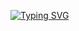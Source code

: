 <!--### Hi there 👋-->
[![Typing SVG](https://readme-typing-svg.demolab.com?font=Fira+Code&weight=600&duration=2000&pause=1000&random=false&width=435&lines=I+am+me;I+am+them;I+am+everything)](https://git.io/typing-svg)


  
<!--
**realZerais/realZerais** is a ✨ _special_ ✨ repository because its `README.md` (this file) appears on your GitHub profile.
- 🔭 I’m currently working on ...
- 🌱 I’m currently learning ...
- 👯 I’m looking to collaborate on ...
- 🤔 I’m looking for help with ...
- 💬 Ask me about ...
- 📫 How to reach me: ...
- 😄 Pronouns: ...
- ⚡ Fun fact: ...

-->
